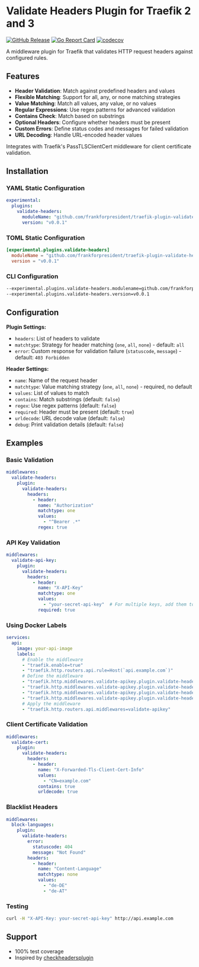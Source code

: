 # Validate Headers Plugin for Traefik 2 and 3

[![GitHub Release](https://img.shields.io/github/release/frankforpresident/traefik-plugin-validate-headers.svg)](https://github.com/frankforpresident/traefik-plugin-validate-headers/releases)
[![Go Report Card](https://goreportcard.com/badge/github.com/frankforpresident/traefik-plugin-validate-headers)](https://goreportcard.com/report/github.com/frankforpresident/traefik-plugin-validate-headers)
[![codecov](https://codecov.io/gh/frankforpresident/traefik-plugin-validate-headers/branch/master/graph/badge.svg)](https://codecov.io/gh/frankforpresident/traefik-plugin-validate-headers)

A middleware plugin for Traefik that validates HTTP request headers against configured rules.

## Features

- **Header Validation**: Match against predefined headers and values
- **Flexible Matching**: Support for all, any, or none matching strategies
- **Value Matching**: Match all values, any value, or no values
- **Regular Expressions**: Use regex patterns for advanced validation
- **Contains Check**: Match based on substrings
- **Optional Headers**: Configure whether headers must be present
- **Custom Errors**: Define status codes and messages for failed validation
- **URL Decoding**: Handle URL-encoded header values

Integrates with Traefik's PassTLSClientCert middleware for client certificate validation.

## Installation

### YAML Static Configuration
```yaml
experimental:
  plugins:
    validate-headers:
      moduleName: "github.com/frankforpresident/traefik-plugin-validate-headers"
      version: "v0.0.1"
```

### TOML Static Configuration
```toml
[experimental.plugins.validate-headers]
  moduleName = "github.com/frankforpresident/traefik-plugin-validate-headers"
  version = "v0.0.1"
```

### CLI Configuration
```bash
--experimental.plugins.validate-headers.modulename=github.com/frankforpresident/traefik-plugin-validate-headers
--experimental.plugins.validate-headers.version=v0.0.1
```

## Configuration

**Plugin Settings:**
- `headers`: List of headers to validate
- `matchtype`: Strategy for header matching (`one`, `all`, `none`) - default: `all`
- `error`: Custom response for validation failure (`statuscode`, `message`) - default: `403 Forbidden`

**Header Settings:**
- `name`: Name of the request header
- `matchtype`: Value matching strategy (`one`, `all`, `none`) - required, no default
- `values`: List of values to match
- `contains`: Match substrings (default: `false`)
- `regex`: Use regex patterns (default: `false`)
- `required`: Header must be present (default: `true`)
- `urldecode`: URL decode value (default: `false`)
- `debug`: Print validation details (default: `false`)

## Examples

### Basic Validation
```yaml
middlewares:
  validate-headers:
    plugin:
      validate-headers:
        headers:
          - header:
            name: "Authorization"
            matchtype: one
            values:
              - "^Bearer .*"
            regex: true
```

### API Key Validation
```yaml
middlewares:
  validate-api-key:
    plugin:
      validate-headers:
        headers:
          - header:
            name: "X-API-Key"
            matchtype: one
            values:
              - "your-secret-api-key"  # For multiple keys, add them to the values array
            required: true
```

### Using Docker Labels
```yaml
services:
  api:
    image: your-api-image
    labels:
      # Enable the middleware
      - "traefik.enable=true"
      - "traefik.http.routers.api.rule=Host(`api.example.com`)"
      # Define the middleware
      - "traefik.http.middlewares.validate-apikey.plugin.validate-headers.headers[0].name=X-API-Key"
      - "traefik.http.middlewares.validate-apikey.plugin.validate-headers.headers[0].matchtype=one"
      - "traefik.http.middlewares.validate-apikey.plugin.validate-headers.headers[0].values[0]=your-secret-api-key"
      - "traefik.http.middlewares.validate-apikey.plugin.validate-headers.headers[0].required=true"
      # Apply the middleware
      - "traefik.http.routers.api.middlewares=validate-apikey"
```

### Client Certificate Validation
```yaml
middlewares:
  validate-cert:
    plugin:
      validate-headers:
        headers:
          - header:
            name: "X-Forwarded-Tls-Client-Cert-Info"
            values:
              - "CN=example.com"
            contains: true
            urldecode: true
```

### Blacklist Headers
```yaml
middlewares:
  block-languages:
    plugin:
      validate-headers:
        error:
          statuscode: 404
          message: "Not Found"
        headers:
          - header:
            name: "Content-Language"
            matchtype: none
            values:
              - "de-DE"
              - "de-AT"
```

### Testing
```bash
curl -H "X-API-Key: your-secret-api-key" http://api.example.com
```

## Support

- 100% test coverage
- Inspired by [checkheadersplugin](https://github.com/dkijkuit/checkheadersplugin)

